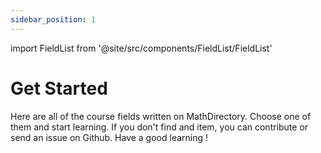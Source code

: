 ```yaml
---
sidebar_position: 1
---
```


import FieldList from '@site/src/components/FieldList/FieldList'

# Get Started

Here are all of the course fields written on MathDirectory. Choose one of them and start learning. If you don't find and item, you can contribute or send an issue on Github. Have a good learning !

<FieldList />

